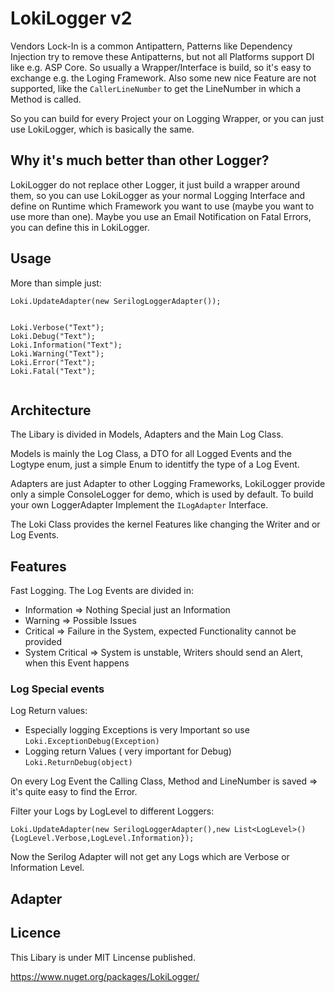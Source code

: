 # LokiLogger v2

Vendors Lock-In is a common Antipattern, Patterns like Dependency Injection try to remove these Antipatterns,
but not all Platforms support DI like e.g. ASP Core. So usually a Wrapper/Interface is build, so it's easy to exchange 
e.g. the Loging Framework. Also some new nice Feature are not supported, like the ```CallerLineNumber``` to get the LineNumber
in which a Method is called.

So you can build for every Project your on Logging Wrapper, or you can just use LokiLogger, which is basically the same.

## Why it's much better than other Logger?
LokiLogger do not replace other Logger, it just build a wrapper around them, so you can use LokiLogger
as your normal Logging Interface and define on Runtime which Framework you want to use (maybe you want to use more than one).
Maybe you use an Email Notification on Fatal Errors, you can define this in LokiLogger.

## Usage
More than simple just:
```
Loki.UpdateAdapter(new SerilogLoggerAdapter());


Loki.Verbose("Text");
Loki.Debug("Text");
Loki.Information("Text");
Loki.Warning("Text");
Loki.Error("Text");
Loki.Fatal("Text");


```

## Architecture
The Libary is divided in Models, Adapters and the Main Log Class.
 
Models is mainly the Log Class,
a DTO for all Logged Events and the Logtype enum, just a simple Enum
to identitfy the type of a Log Event.

Adapters are just Adapter to other Logging Frameworks, LokiLogger provide only a simple ConsoleLogger for demo, which is used by default.
To build your own LoggerAdapter Implement the ```ILogAdapter``` Interface.

The Loki Class provides the kernel Features like changing the Writer and
or Log Events.

## Features
Fast Logging.
The Log Events are divided in:
 - Information => Nothing Special just an Information
 - Warning => Possible Issues
 - Critical => Failure in the System, expected Functionality cannot be provided
 - System Critical => System is unstable, Writers should send an Alert,
 when this Event happens

### Log Special events
Log Return values:
 - Especially logging Exceptions is very Important so use ```Loki.ExceptionDebug(Exception)```
 - Logging return Values ( very important for Debug) ```Loki.ReturnDebug(object)```

On every Log Event the Calling Class, Method and LineNumber is saved
=> it's quite easy to find the Error.

Filter your Logs by LogLevel to different Loggers:
```
Loki.UpdateAdapter(new SerilogLoggerAdapter(),new List<LogLevel>(){LogLevel.Verbose,LogLevel.Information});

```
Now the Serilog Adapter will not get any Logs which are Verbose or Information Level.
## Adapter

## Licence
This Libary is under MIT Lincense published.

https://www.nuget.org/packages/LokiLogger/